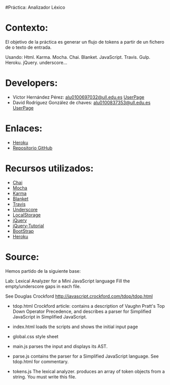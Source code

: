 #Práctica: Analizador Léxico

Contexto:
=========

El objetivo de la práctica es generar un flujo de tokens a partir de un fichero de o texto de entrada.

Usando:
    Html.
    Karma.
    Mocha.
    Chai.
    Blanket.
    JavaScript.
    Travis.
    Gulp.
    Heroku.
    jQuery.
    underscore...

Developers:
============

* Víctor Hernández Pérez: alu0100697032@ull.edu.es   [UserPage](http://alu0100697032.github.io/)
* David Rodríguez González de chaves: alu0100837353@ull.edu.es   [UserPage](http://alu0100837353.github.io/)


Enlaces:
========


* [Heroku](https://lexical-analyzer.herokuapp.com/)
* [Repositorio GitHub](https://github.com/alu0100697032/lexical_analyzer)

Recursos utilizados:
=======

* [Chai](http://chaijs.com/)
* [Mocha](http://mochajs.org/)
* [Karma](http://karma-runner.github.io/0.12/index.html)
* [Blanket](http://blanketjs.org/)
* [Travis](https://travis-ci.org)
* [Underscore](http://underscorejs.org/)
* [LocalStorage](https://campusvirtual.ull.es/1415/mod/page/view.php?id=191243)
* [jQuery](http://jquery.com/)
* [jQuery-Tutorial](http://www.w3schools.com/jquery/default.asp)
* [BootStrap](http://getbootstrap.com/)
* [Heroku](https://www.heroku.com/)


Source:
=======

Hemos partido de la siguiente base:

Lab: Lexical Analyzer for a Mini JavaScript language
Fill the empty/underscore gaps in each file.

See Douglas Crockford http://javascript.crockford.com/tdop/tdop.html

* tdop.html Crockford article: contains a description of 
            Vaughn Pratt's Top Down Operator Precedence,
            and describes a parser for Simplified JavaScript in
            Simplified JavaScript.

* index.html loads the scripts and shows the initial input page

* global.css style sheet

* main.js parses the input and displays its AST. 

* parse.js contains the parser for a Simplified JavaScript language. 
           See tdop.html for commentary.

* tokens.js The lexical analyzer. 
            produces an array of token objects from a string.
            You must write this file.